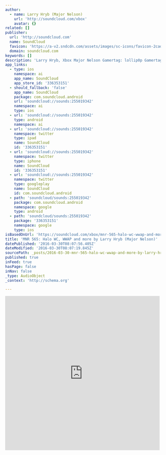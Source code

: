 ```yaml
---
author:
  - name: Larry Hryb (Major Nelson)
    url: 'http://soundcloud.com/xbox'
    avatar: {}
related: []
publisher:
  url: 'http://soundcloud.com'
  name: SoundCloud
  favicon: 'https://a-v2.sndcdn.com/assets/images/sc-icons/favicon-2cadd14b.ico'
  domain: soundcloud.com
keywords: []
description: 'Larry Hryb, Xbox Major Nelson Gamertag: lollip0p Gamertag: Rubes Name The Game And more'
app_links:
  - type: ios
    namespace: ai
    app_name: SoundCloud
    app_store_id: '336353151'
  - should_fallback: 'false'
    app_name: SoundCloud
    package: com.soundcloud.android
    url: 'soundcloud://sounds:255019342'
    namespace: ai
    type: ios
  - url: 'soundcloud://sounds:255019342'
    type: android
    namespace: ai
  - url: 'soundcloud://sounds:255019342'
    namespace: twitter
    type: ipad
    name: SoundCloud
    id: '336353151'
  - url: 'soundcloud://sounds:255019342'
    namespace: twitter
    type: iphone
    name: SoundCloud
    id: '336353151'
  - url: 'soundcloud://sounds:255019342'
    namespace: twitter
    type: googleplay
    name: SoundCloud
    id: com.soundcloud.android
  - path: 'soundcloud/sounds:255019342'
    package: com.soundcloud.android
    namespace: google
    type: android
  - path: 'soundcloud/sounds:255019342'
    package: '336353151'
    namespace: google
    type: ios
isBasedOnUrl: 'https://soundcloud.com/xbox/mnr-565-halo-wc-wwap-and-more'
title: 'MNR 565: Halo WC, WWAP and more by Larry Hryb (Major Nelson)'
datePublished: '2016-03-30T08:07:56.405Z'
dateModified: '2016-03-30T08:07:19.845Z'
sourcePath: _posts/2016-03-30-mnr-565-halo-wc-wwap-and-more-by-larry-hryb-major-nelson.md
published: true
inFeed: true
hasPage: false
inNav: false
_type: AudioObject
_context: 'http://schema.org'

---
```

<iframe src="https://cdn.embedly.com/widgets/media.html?src=https%3A%2F%2Fw.soundcloud.com%2Fplayer%2F%3Fvisual%3Dtrue%26url%3Dhttp%253A%252F%252Fapi.soundcloud.com%252Ftracks%252F255019342%26show_artwork%3Dtrue&amp;url=https%3A%2F%2Fsoundcloud.com%2Fxbox%2Fmnr-565-halo-wc-wwap-and-more&amp;image=http%3A%2F%2Fi1.sndcdn.com%2Fartworks-000154004710-4q22jx-t500x500.jpg&amp;key=b7d04c9b404c499eba89ee7072e1c4f7&amp;type=text%2Fhtml&amp;schema=soundcloud" width="500" height="500" scrolling="no" frameborder="0" allowfullscreen="allowfullscreen" style=""></iframe>